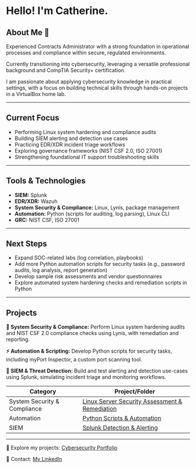 # Hello! I'm Catherine.

## About Me 👋

Experienced Contracts Administrator with a strong foundation in operational processes and compliance within secure, regulated environments. 

Currently transitioning into cybersecurity, leveraging a versatile professional background and CompTIA Security+ certification. 

I am passionate about applying cybersecurity knowledge in practical settings, with a focus on building technical skills through hands-on projects in a VirtualBox home lab.

---

## Current Focus

- Performing Linux system hardening and compliance audits
- Building SIEM alerting and detection use cases
- Practicing EDR/XDR incident triage workflows
- Exploring governance frameworks (NIST CSF 2.0, ISO 27001)
- Strengthening foundational IT support troubleshooting skills

---

## Tools & Technologies

- **SIEM:** Splunk
- **EDR/XDR:** Wazuh
- **System Security & Compliance:** Linux, Lynis, package management
- **Automation:** Python (scripts for auditing, log parsing), Linux CLI
- **GRC:** NIST CSF, ISO 27001

---

## Next Steps

- Expand SOC-related labs (log correlation, playbooks)
- Add more Python automation scripts for security tasks (e.g., password audits, log analysis, report generation)
- Develop sample risk assessments and vendor questionnaires
- Explore automated system hardening checks and remediation scripts in Python

---

## Projects

**🔐 System Security & Compliance:** Perform Linux system hardening audits and NIST CSF 2.0 compliance checks using Lynis, with remediation and reporting.

**⚡ Automation & Scripting:** Develop Python scripts for security tasks, including myPort Inspector, a custom port scanning tool.

**🔎 SIEM & Threat Detection:** Build and test alerting and detection use-cases using Splunk, simulating incident triage and monitoring workflows.

| Category                     | Project/Folder                                                                                                                                                               |
| ---------------------------- | ------------------------------------------------------------------------------------------------ | 
| System Security & Compliance | [Linux Server Security Assessment & Remediation](https://github.com/cczar1/cybersecurity-portfolio/tree/main/Linux-Server-Hardening-Compliance) | 
| Automation                   | [Python Scripts & Automation](https://github.com/cczar1/cybersecurity-portfolio/tree/main/Python-Scripts)                                                   | 
| SIEM                         | [Splunk Detection & Alerting](https://github.com/cczar1/cybersecurity-portfolio/tree/main/Splunk-Detection-Alerting)                                        |                                                      |


---
💬 Explore my projects: [Cybersecurity Portfolio](https://github.com/cczar1/cybersecurity-portfolio/tree/main)

💼 Contact: [My LinkedIn](https://www.linkedin.com/in/03271111/)



